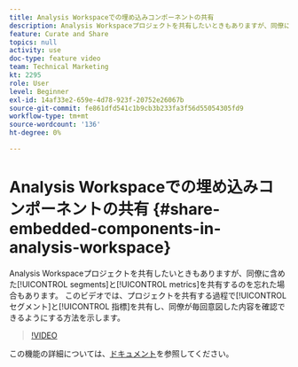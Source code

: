 ```yaml
---
title: Analysis Workspaceでの埋め込みコンポーネントの共有
description: Analysis Workspaceプロジェクトを共有したいときもありますが、同僚に含めたセグメントと指標も共有するのを忘れた場合もあります。 このビデオでは、プロジェクトを共有する過程でセグメントと指標を共有する方法を示し、同僚が自分が意図した内容を毎回確認できるようにします。
feature: Curate and Share
topics: null
activity: use
doc-type: feature video
team: Technical Marketing
kt: 2295
role: User
level: Beginner
exl-id: 14af33e2-659e-4d78-923f-20752e26067b
source-git-commit: fe861dfd541c1b9cb3b233fa3f56d55054305fd9
workflow-type: tm+mt
source-wordcount: '136'
ht-degree: 0%

---
```


# Analysis Workspaceでの埋め込みコンポーネントの共有 {#share-embedded-components-in-analysis-workspace}

Analysis Workspaceプロジェクトを共有したいときもありますが、同僚に含めた[!UICONTROL segments]と[!UICONTROL metrics]を共有するのを忘れた場合もあります。 このビデオでは、プロジェクトを共有する過程で[!UICONTROL セグメント]と[!UICONTROL 指標]を共有し、同僚が毎回意図した内容を確認できるようにする方法を示します。

>[!VIDEO](https://video.tv.adobe.com/v/24713/?quality=12)

この機能の詳細については、[ドキュメント](https://experienceleague.adobe.com/docs/analytics/analyze/analysis-workspace/curate-share/curate.html?lang=en)を参照してください。
